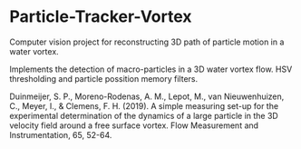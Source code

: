 # Particle-Tracker-Vortex
Computer vision project for reconstructing 3D path of particle motion in a water vortex.

Implements the detection of macro-particles in a 3D water vortex flow. HSV thresholding and particle possition memory filters.

Duinmeijer, S. P., Moreno-Rodenas, A. M., Lepot, M., van Nieuwenhuizen, C., Meyer, I., & Clemens, F. H. (2019). A simple measuring set-up for the experimental determination of the dynamics of a large particle in the 3D velocity field around a free surface vortex. Flow Measurement and Instrumentation, 65, 52-64.
